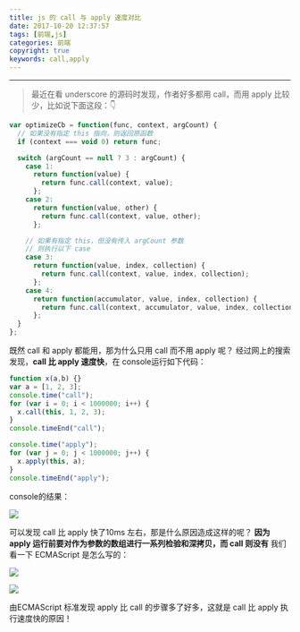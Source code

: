 ```yaml
---
title: js 的 call 与 apply 速度对比
date: 2017-10-20 12:37:57
tags: [前端,js]
categories: 前端
copyright: true
keywords: call,apply
---
```


----

>最近在看 underscore 的源码时发现，作者好多都用 call，而用 apply 比较少，比如说下面这段：👇

<!--more-->

```javascript
var optimizeCb = function(func, context, argCount) {
  // 如果没有指定 this 指向，则返回原函数
  if (context === void 0) return func;

  switch (argCount == null ? 3 : argCount) {
    case 1:
      return function(value) {
        return func.call(context, value);
      };
    case 2:
      return function(value, other) {
        return func.call(context, value, other);
      };

    // 如果有指定 this，但没有传入 argCount 参数
    // 则执行以下 case
    case 3:
      return function(value, index, collection) {
        return func.call(context, value, index, collection);
      };
    case 4:
      return function(accumulator, value, index, collection) {
        return func.call(context, accumulator, value, index, collection);
      };
  }
};
```
既然 call 和 apply 都能用，那为什么只用 call 而不用 apply 呢？
经过网上的搜索发现，**call 比 apply 速度快**，在 console运行如下代码：

```javascript
function x(a,b) {}
var a = [1, 2, 3];
console.time("call");
for (var i = 0; i < 1000000; i++) {
  x.call(this, 1, 2, 3);
}
console.timeEnd("call");

console.time("apply");
for (var j = 0; j < 1000000; j++) {
  x.apply(this, a);
}
console.timeEnd("apply");
```

console的结果：

![](http://upload-images.jianshu.io/upload_images/5308475-2f25092ecb658b17.jpg?imageMogr2/auto-orient/strip%7CimageView2/2/w/1240)

可以发现 call 比 apply 快了10ms 左右，那是什么原因造成这样的呢？
**因为 apply 运行前要对作为参数的数组进行一系列检验和深拷贝，而 call 则没有**
我们看一下 ECMAScript 是怎么写的：

![](http://upload-images.jianshu.io/upload_images/5308475-40f7c9167b3a338d.jpg?imageMogr2/auto-orient/strip%7CimageView2/2/w/1240)

![](http://upload-images.jianshu.io/upload_images/5308475-93025d076479f624.jpg?imageMogr2/auto-orient/strip%7CimageView2/2/w/1240)

由ECMAScript 标准发现 apply 比 call 的步骤多了好多，这就是 call 比 apply 执行速度快的原因！


